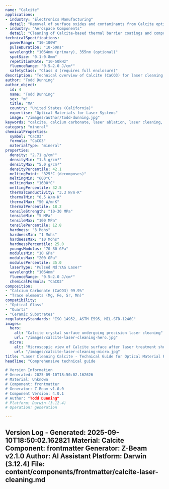 ```yaml
---
name: "Calcite"
applications:
- industry: "Electronics Manufacturing"
  detail: "Removal of surface oxides and contaminants from Calcite optical components and substrates"
- industry: "Aerospace Components"
  detail: "Cleaning of Calcite-based thermal barrier coatings and composite materials"
technicalSpecifications:
  powerRange: "10-100W"
  pulseDuration: "10-50ns"
  wavelength: "1064nm (primary), 355nm (optional)"
  spotSize: "0.1-0.8mm"
  repetitionRate: "10-50kHz"
  fluenceRange: "0.5–2.0 J/cm²"
  safetyClass: "Class 4 (requires full enclosure)"
description: "Technical overview of Calcite (CaCO3) for laser cleaning applications, including optimal 1064nm wavelength interaction, and industrial applications in precision surface preparation."
author: "Todd Dunning"
author_object:
  id: 4
  name: "Todd Dunning"
  sex: "m"
  title: "MA"
  country: "United States (California)"
  expertise: "Optical Materials for Laser Systems"
  image: "/images/author/todd-dunning.jpg"
keywords: "calcite, calcium carbonate, laser ablation, laser cleaning, non-contact cleaning, pulsed laser, surface contamination removal, optical material processing, mineral cleaning"
category: "mineral"
chemicalProperties:
  symbol: "CaCO3"
  formula: "CaCO3"
  materialType: "mineral"
properties:
  density: "2.71 g/cm³"
  densityMin: "1.5 g/cm³"
  densityMax: "5.0 g/cm³"
  densityPercentile: 42.1
  meltingPoint: "825°C (decomposes)"
  meltingMin: "600°C"
  meltingMax: "1600°C"
  meltingPercentile: 32.5
  thermalConductivity: "3.3 W/m·K"
  thermalMin: "0.5 W/m·K"
  thermalMax: "50 W/m·K"
  thermalPercentile: 18.2
  tensileStrength: "10-30 MPa"
  tensileMin: "5 MPa"
  tensileMax: "100 MPa"
  tensilePercentile: 12.8
  hardness: "3 Mohs"
  hardnessMin: "1 Mohs"
  hardnessMax: "10 Mohs"
  hardnessPercentile: 25.0
  youngsModulus: "70-80 GPa"
  modulusMin: "10 GPa"
  modulusMax: "200 GPa"
  modulusPercentile: 35.0
  laserType: "Pulsed Nd:YAG Laser"
  wavelength: "1064nm"
  fluenceRange: "0.5–2.0 J/cm²"
  chemicalFormula: "CaCO3"
composition:
- "Calcium Carbonate (CaCO3) 99.9%"
- "Trace elements (Mg, Fe, Sr, Mn)"
compatibility:
- "Optical Glass"
- "Quartz"
- "Ceramic Substrates"
regulatoryStandards: "ISO 14952, ASTM E595, MIL-STD-1246C"
images:
  hero:
    alt: "Calcite crystal surface undergoing precision laser cleaning"
    url: "/images/calcite-laser-cleaning-hero.jpg"
  micro:
    alt: "Microscopic view of Calcite surface after laser treatment showing clean crystalline structure"
    url: "/images/calcite-laser-cleaning-micro.jpg"
title: "Laser Cleaning Calcite - Technical Guide for Optical Material Processing"
headline: "Comprehensive technical guide

# Version Information
# Generated: 2025-09-10T18:50:02.162626
# Material: Unknown
# Component: frontmatter
# Generator: Z-Beam v1.0.0
# Component Version: 4.0.1
# Author: "Todd Dunning"
# Platform: Darwin (3.12.4)
# Operation: generation

---
```

Version Log - Generated: 2025-09-10T18:50:02.162821
Material: Calcite
Component: frontmatter
Generator: Z-Beam v2.1.0
Author: AI Assistant
Platform: Darwin (3.12.4)
File: content/components/frontmatter/calcite-laser-cleaning.md
---